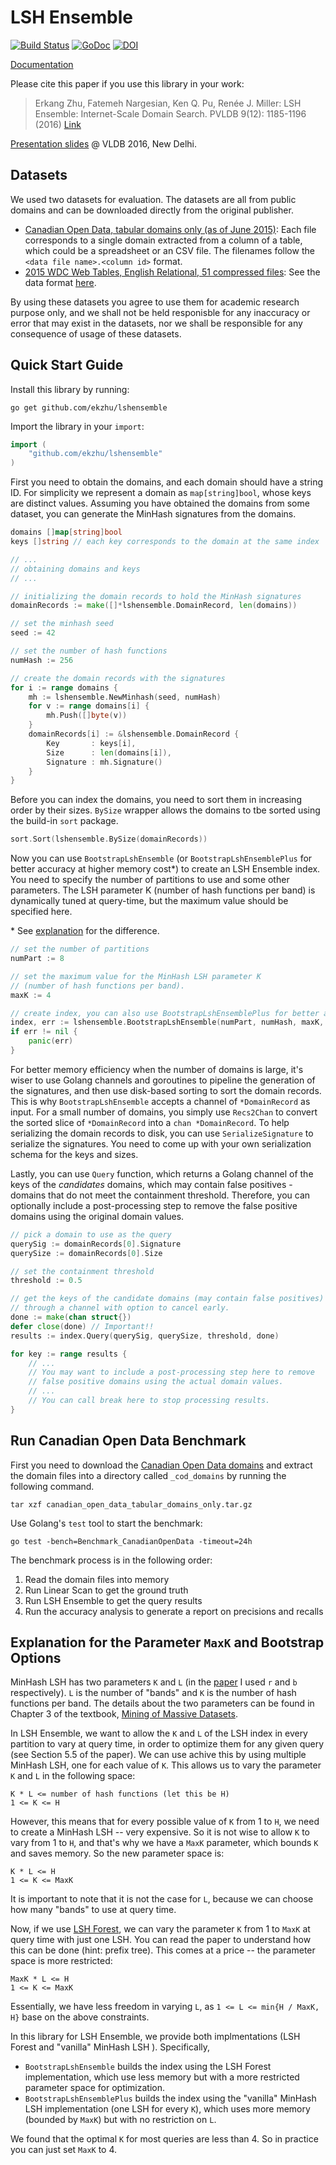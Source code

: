# LSH Ensemble

[![Build Status](https://travis-ci.org/ekzhu/lshensemble.svg?branch=master)](https://travis-ci.org/ekzhu/lshensemble)
[![GoDoc](https://godoc.org/github.com/ekzhu/lshensemble?status.svg)](https://godoc.org/github.com/ekzhu/lshensemble)
[![DOI](https://zenodo.org/badge/68092131.svg)](https://zenodo.org/badge/latestdoi/68092131)


[Documentation](https://godoc.org/github.com/ekzhu/lshensemble)

Please cite this paper if you use this library in your work:
>Erkang Zhu, Fatemeh Nargesian, Ken Q. Pu, Renée J. Miller:
>LSH Ensemble: Internet-Scale Domain Search. PVLDB 9(12): 1185-1196 (2016)
>[Link](http://www.vldb.org/pvldb/vol9/p1185-zhu.pdf)

[Presentation slides](http://www.cs.toronto.edu/~ekzhu/talks/lshensemble-vldb2016.pdf) @ VLDB 2016, New Delhi.

## Datasets

We used two datasets for evaluation. The datasets are all from public domains
and can be downloaded directly from the original publisher.

* [Canadian Open Data, tabular domains only (as of June 2015)](https://dl.dropboxusercontent.com/u/7441455/lshensemble/canadian_open_data_tabular_domains_only.tar.gz):
Each file corresponds to a single domain extracted from a column of
a table, which could be a spreadsheet or an CSV file. 
The filenames follow the `<data file name>.<column id>` format.
* [2015 WDC Web Tables, English Relational, 51 compressed files](http://data.dws.informatik.uni-mannheim.de/webtables/2015-07/englishCorpus/compressed):
See the data format [here](http://webdatacommons.org/webtables/2015/downloadInstructions.html).

By using these datasets you agree to use them for academic research purpose
only, and we shall not be held responisble for any 
inaccuracy or error that may exist in the 
datasets, nor we shall be responsible for any consequence of usage of these
datasets.

## Quick Start Guide

Install this library by running:

```
go get github.com/ekzhu/lshensemble
```

Import the library in your `import`:

```go
import (
	"github.com/ekzhu/lshensemble"
)
```

First you need to obtain the domains, and each domain should have a string ID.
For simplicity we represent a domain as `map[string]bool`, whose keys are distinct values.
Assuming you have obtained the domains from some dataset,
you can generate the MinHash signatures from the domains.

```go
domains []map[string]bool
keys []string // each key corresponds to the domain at the same index

// ... 
// obtaining domains and keys
// ...

// initializing the domain records to hold the MinHash signatures
domainRecords := make([]*lshensemble.DomainRecord, len(domains))

// set the minhash seed
seed := 42

// set the number of hash functions
numHash := 256

// create the domain records with the signatures
for i := range domains {
	mh := lshensemble.NewMinhash(seed, numHash)
	for v := range domains[i] {
		mh.Push([]byte(v))
	}
	domainRecords[i] := &lshensemble.DomainRecord {
		Key       : keys[i],
		Size      : len(domains[i]),
		Signature : mh.Signature()
	}
}
```

Before you can index the domains, you need to sort them in increasing order by
their sizes. `BySize` wrapper allows the domains to tbe sorted using the build-in `sort`
package.

```go
sort.Sort(lshensemble.BySize(domainRecords))
```

Now you can use `BootstrapLshEnsemble` 
(or `BootstrapLshEnsemblePlus` for better accuracy at higher memory cost\*) 
to create an LSH Ensemble index. You need to
specify the number of partitions to use and some other parameters.
The LSH parameter K (number of hash functions per band) is dynamically tuned at query-time,
but the maximum value should be specified here.

\* See [explanation](#maxk-explanation) for the difference.

```go
// set the number of partitions
numPart := 8

// set the maximum value for the MinHash LSH parameter K 
// (number of hash functions per band).
maxK := 4

// create index, you can also use BootstrapLshEnsemblePlus for better accuracy
index, err := lshensemble.BootstrapLshEnsemble(numPart, numHash, maxK, len(domainRecords), lshensemble.Recs2Chan(domainRecords))
if err != nil {
	panic(err)
}
```

For better memory efficiency when the number of domains is large, 
it's wiser to use Golang channels and goroutines
to pipeline the generation of the signatures, and then use disk-based sorting to sort the domain records. 
This is why `BootstrapLshEnsemble` accepts a channel of `*DomainRecord` as input.
For a small number of domains, you simply use `Recs2Chan` to convert the sorted slice of `*DomainRecord`
into a `chan *DomainRecord`.
To help serializing the domain records to disk, you can use `SerializeSignature`
to serialize the signatures.
You need to come up with your own serialization schema for the keys and sizes.

Lastly, you can use `Query` function, which returns a Golang channel of 
the keys of the *candidates* domains, which may contain false positives - domains that do not
meet the containment threshold.
Therefore, you can optionally include a post-processing step to remove
the false positive domains using the original domain values.

```go
// pick a domain to use as the query
querySig := domainRecords[0].Signature
querySize := domainRecords[0].Size

// set the containment threshold
threshold := 0.5

// get the keys of the candidate domains (may contain false positives)
// through a channel with option to cancel early.
done := make(chan struct{})
defer close(done) // Important!!
results := index.Query(querySig, querySize, threshold, done)

for key := range results {
	// ...
	// You may want to include a post-processing step here to remove 
	// false positive domains using the actual domain values.
	// ...
	// You can call break here to stop processing results.
}
```

## Run Canadian Open Data Benchmark

First you need to download the [Canadian Open Data domains](https://github.com/ekzhu/lshensemble#datasets)
and extract the domain files into a directory called `_cod_domains` by running the following command.

```
tar xzf canadian_open_data_tabular_domains_only.tar.gz
```

Use Golang's `test` tool to start the benchmark:

```
go test -bench=Benchmark_CanadianOpenData -timeout=24h
```

The benchmark process is in the following order:

1. Read the domain files into memory
2. Run Linear Scan to get the ground truth
3. Run LSH Ensemble to get the query results
4. Run the accuracy analysis to generate a report on precisions and recalls

## <a name="maxk-explanation"></a>Explanation for the Parameter `MaxK` and Bootstrap Options

MinHash LSH has two parameters `K` and `L` (in the 
[paper](http://www.vldb.org/pvldb/vol9/p1185-zhu.pdf)
I used `r` and `b` respectively). 
`L` is the number of "bands" and `K` is the number of hash functions per band. 
The details about the two parameters can be found in
Chapter 3 of the textbook,
[Mining of Massive Datasets](http://infolab.stanford.edu/~ullman/mmds/book.pdf).

In LSH Ensemble, we want to allow the `K` and `L` of the LSH index in every partition to
vary at query time, in order to optimize them for any given query 
(see Section 5.5 of the paper).
We can use achive this by using multiple MinHash LSH, one for each value of `K`.
This allows us to vary the parameter `K` and `L` in the following space:
```
K * L <= number of hash functions (let this be H)
1 <= K <= H
```
However, this means that for every possible value of `K` from 1 to `H`, 
we need to create a MinHash LSH -- very expensive.
So it is not wise to allow `K` to vary from 1 to `H`, 
and that's why we have a `MaxK` parameter, which bounds `K` and saves memory. 
So the new parameter space is:
```
K * L <= H
1 <= K <= MaxK
```
It is important to note that it is not the case for `L`, 
because we can choose how many "bands" to use at query time.

Now, if we use [LSH Forest](http://ilpubs.stanford.edu:8090/678/1/2005-14.pdf),
we can vary the parameter `K` from 1 to `MaxK` at query time with just one LSH. 
You can read the paper to understand how this can be done 
(hint: prefix tree). 
This comes at a price -- the parameter space is more restricted:
```
MaxK * L <= H
1 <= K <= MaxK
```
Essentially, we have less freedom in varying `L`, as 
`1 <= L <= min{H / MaxK, H}` base on the above constraints.

In this library for LSH Ensemble, we provide both implmentations 
(LSH Forest and "vanilla" MinHash LSH ).
Specifically, 
* `BootstrapLshEnsemble` builds the index using the LSH Forest implementation, 
which use less memory but with a more restricted parameter space for optimization.
* `BootstrapLshEnsemblePlus` builds the index using the "vanilla" MinHash LSH
implementation (one LSH for every `K`), which uses more memory (bounded by `MaxK`)
but with no restriction on `L`.

We found that the optimal `K` for most queries are less than 4. So in practice you
can just set `MaxK` to 4.
